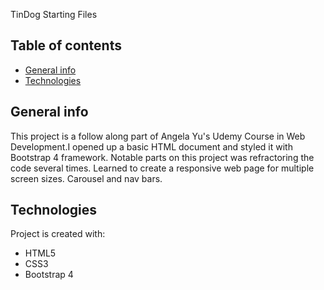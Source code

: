 TinDog Starting Files

## Table of contents
* [General info](#general-info)
* [Technologies](#technologies)


## General info
This project is a follow along part of Angela Yu's Udemy Course in Web Development.I opened up a basic HTML document and styled it with Bootstrap 4 framework. Notable parts on this project was refractoring the code several times. Learned to create a responsive web page for multiple screen sizes. Carousel and nav bars. 

	
## Technologies
Project is created with:
* HTML5
* CSS3
* Bootstrap 4
	

